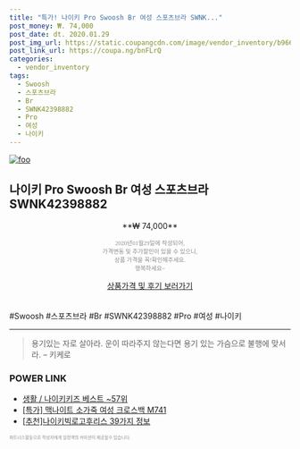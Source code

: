 ```yaml
--- 
title: "특가! 나이키 Pro Swoosh Br 여성 스포츠브라 SWNK..." 
post_money: ₩. 74,000 
post_date: dt. 2020.01.29 
post_img_url: https://static.coupangcdn.com/image/vendor_inventory/b966/2e6a8d8bfa66bb943c63afe0b46f2c685c667016d404cc7a3fbc9bed1405.jpg 
post_link_url: https://coupa.ng/bnFLrQ 
categories: 
  - vendor_inventory 
tags: 
  - Swoosh 
  - 스포츠브라 
  - Br 
  - SWNK42398882 
  - Pro 
  - 여성 
  - 나이키 
--- 
```

[![foo](https://static.coupangcdn.com/image/vendor_inventory/b966/2e6a8d8bfa66bb943c63afe0b46f2c685c667016d404cc7a3fbc9bed1405.jpg)](https://coupa.ng/bnFLrQ) 

## 나이키 Pro Swoosh Br 여성 스포츠브라 SWNK42398882 
<p style="text-align: center;">**₩ 74,000**</p> 
<p style="text-align: center;"><span style="color: #898c8f; font-family: Georgia,Times,serif; font-size: 0.75em;">2020년01월29일에 작성되어, <br>가격변동 및 추가할인이 있을 수 있으니,<br> 상품 가격을 꼭!확인해주세요.<br>행복하세요~</span> 
</p>	 
<div markdown="0" style="text-align: center;"><a href="https://coupa.ng/bnFLrQ" class="btn btn--success">상품가격 및 후기 보러가기</a></div> 
<br><br> 
  #Swoosh #스포츠브라 #Br #SWNK42398882 #Pro #여성 #나이키 
<hr> 

> 용기있는 자로 살아라. 운이 따라주지 않는다면 용기 있는 가슴으로 불행에 맞서라. – 키케로 


### POWER LINK

* <a href="https://blog.naver.com/santokki14/221788409856" target="_blank">생활 / 나이키키즈 베스트 ~57위</a>
* <a href="https://blog.naver.com/sakai111/221790448988" target="_blank">[특가] 맥나이트 소가죽 여성 크로스백 M741</a>
* <a href="https://blog.naver.com/fasyy4321/221786273700" target="_blank">[추천]나이키빅로고후리스 39가지 정보</a>

<span style="color: #898c8f; font-family: Georgia,Times,serif; font-size: 0.55em;">파트너스활동으로 작성자에게 일정액의 커미션이 제공될수 있습니다.</span> 
